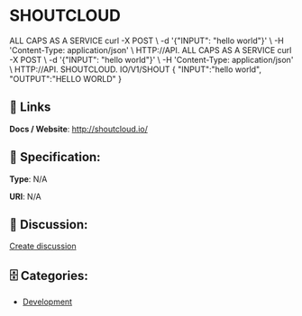 # SHOUTCLOUD


ALL CAPS AS A SERVICE curl -X POST \ -d '{"INPUT": "hello world"}' \ -H 'Content-Type: application/json' \ HTTP://API. ALL CAPS AS A SERVICE curl -X POST \ -d '{"INPUT": "hello world"}' \ -H 'Content-Type: application/json' \ HTTP://API. SHOUTCLOUD. IO/V1/SHOUT { "INPUT":"hello world", "OUTPUT":"HELLO WORLD" }

##  🔗 Links
**Docs / Website**: http://shoutcloud.io/

## 🧬 Specification:
**Type**: N/A

**URI**: N/A

## 💬 Discussion:
[Create discussion](https://github.com/apis-list/apis-list/discussions/new)

## 🗄️ Categories:
- [Development](https://github.com/apis-list/apis-list#development)



